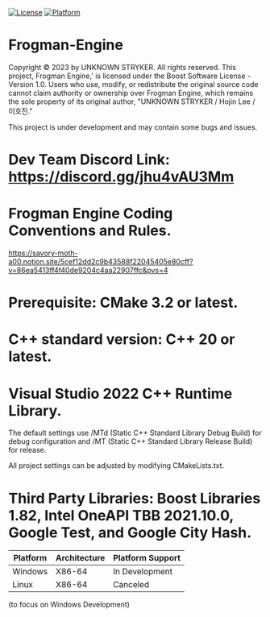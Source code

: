 [![License](https://img.shields.io/badge/License-boost-blue.svg)](LICENSE)
[![Platform](https://img.shields.io/badge/Platform-x86_64-white.svg)](PLATFORM)

# Frogman-Engine
Copyright © 2023 by UNKNOWN STRYKER. All rights reserved. 
This project, Frogman Engine,' is licensed under the Boost Software License - Version 1.0. 
Users who use, modify, or redistribute the original source code cannot claim authority or ownership over Frogman Engine, which remains the sole property of its original author, "UNKNOWN STRYKER / Hojin Lee / 이호진."

This project is under development and may contain some bugs and issues.

# Dev Team Discord Link: https://discord.gg/jhu4vAU3Mm

# Frogman Engine Coding Conventions and Rules.
https://savory-moth-a00.notion.site/5cef12dd2c9b43588f22045405e80cff?v=86ea5413ff4f40de9204c4aa22907ffc&pvs=4


# Prerequisite: CMake 3.2 or latest.

# C++ standard version: C++ 20 or latest.

# Visual Studio 2022 C++ Runtime Library.
The default settings use /MTd (Static C++ Standard Library Debug Build) for debug configuration and /MT (Static C++ Standard Library Release Build) for release.

All project settings can be adjusted by modifying CMakeLists.txt.

# Third Party Libraries: Boost Libraries 1.82, Intel OneAPI TBB 2021.10.0, Google Test, and Google City Hash.

| Platform     | Architecture  | Platform Support | 
|--------------|---------------|------------------|
| Windows      | X86-64        | In Development   |
| Linux        | X86-64        | Canceled         | 

(to focus on Windows Development)
